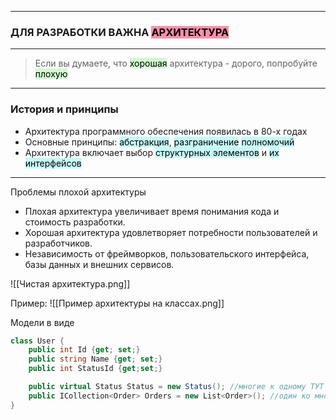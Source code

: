 
---

### **ДЛЯ РАЗРАБОТКИ ВАЖНА <mark style="background: #FF5582A6;">АРХИТЕКТУРА</mark>**

---

> Если вы думаете, что <mark style="background: #BBFABBA6;">хорошая</mark> архитектура - дорого, попробуйте <mark style="background: #BBFABBA6;">плохую</mark>

---
### История и принципы
- Архитектура программного обеспечения появилась в 80-х годах
- Основные принципы: <mark style="background: #ABF7F7A6;">абстракция</mark>, <mark style="background: #ABF7F7A6;">разграничение</mark> <mark style="background: #ABF7F7A6;">полномочий</mark>
- Архитектура включает выбор <mark style="background: #ABF7F7A6;">структурных элементов</mark> и <mark style="background: #ABF7F7A6;">их интерфейсов</mark>
---


Проблемы плохой архитектуры

- Плохая архитектура увеличивает время понимания кода и стоимость разработки.
- Хорошая архитектура удовлетворяет потребности пользователей и разработчиков.
- Независимость от фреймворков, пользовательского интерфейса, базы данных и внешних сервисов.

![[Чистая архитектура.png]]

Пример:
![[Пример архитектуры на классах.png]]

Модели в виде
```c#
class User {
	public int Id {get; set;}
	public string Name {get; set;}
	public int StatusId {get;set;}

	public virtual Status Status = new Status(); //многие к одному ТУТ
	public ICollection<Order> Orders = new List<Order>(); //один ко многим СЮДА
}
```


